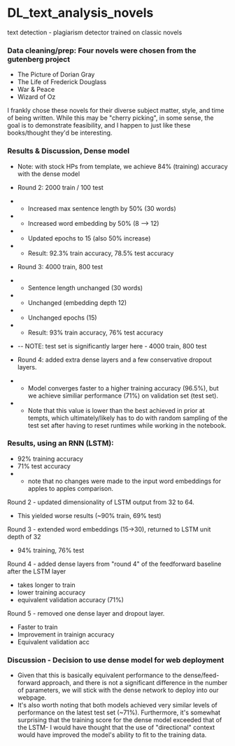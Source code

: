 # DL_text_analysis_novels
text detection - plagiarism detector trained on classic novels

### Data cleaning/prep: Four novels were chosen from the gutenberg project
* The Picture of Dorian Gray
* The Life of Frederick Douglass
* War & Peace
* Wizard of Oz

I frankly chose these novels for their diverse subject matter, style, and time of being written. While this may be "cherry picking", in some sense, the goal is to demonstrate feasibility, and I happen to just like these books/thought they'd be interesting. 

### Results & Discussion, Dense model
* Note: with stock HPs from template, we achieve 84% (training) accuracy with the dense model

* Round 2: 2000 train / 100 test
* - Increased max sentence length by 50% (30 words)
* - Increased word embedding by 50% (8 --> 12)
* - Updated epochs to 15 (also 50% increase)
* - Result: 92.3% train accuracy, 78.5% test accuracy

* Round 3: 4000 train, 800 test
* - Sentence length unchanged (30 words)
* - Unchanged (embedding depth 12)
* - Unchanged epochs (15)
* - Result: 93% train accuracy, 76% test accuracy
* -- NOTE: test set is significantly larger here - 4000 train, 800 test

* Round 4: added extra dense layers and a few conservative dropout layers. 
* - Model converges faster to a higher training accuracy (96.5%), but we achieve similiar performance (71%) on validation set (test set). 
* - Note that this value is lower than the best achieved in prior at tempts, which ultimately/likely has to do with random sampling of the test set after having to reset runtimes while working in the notebook. 

### Results, using an RNN (LSTM):
* 92% training accuracy
* 71% test accuracy
* - note that no changes were made to the input word embeddings for apples to apples comparison. 

Round 2 - updated dimensionality of LSTM output from 32 to 64. 
* This yielded worse results (~90% train, 69% test)

Round 3 - extended word embeddings (15->30), returned to LSTM unit depth of 32
* 94% training, 76% test

Round 4 - added dense layers from "round 4" of the feedforward baseline after the LSTM layer
* takes longer to train
* lower training accuracy
* equivalent validation accuracy (71%)

Round 5 - removed one dense layer and dropout layer.
* Faster to train
* Improvement in trainign accuracy
* Equivalent validation acc

### Discussion - Decision to use dense model for web deployment
* Given that this is basically equivalent performance to the dense/feed-forward approach, and there is not a significant difference in the number of parameters, we will stick with the dense network to deploy into our webpage. 
* It's also worth noting that both models achieved very similar levels of performance on the latest test set (~71%). Furthermore, it's somewhat surprising that the training score for the dense model exceeded that of the LSTM- I would have thought that the use of "directional" context would have improved the model's ability to fit to the training data. 


